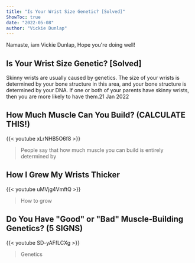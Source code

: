 ```yaml
---
title: "Is Your Wrist Size Genetic? [Solved]"
ShowToc: true 
date: "2022-05-08"
author: "Vickie Dunlap" 
---
```


Namaste, iam Vickie Dunlap, Hope you're doing well!
## Is Your Wrist Size Genetic? [Solved]
 Skinny wrists are usually caused by genetics. The size of your wrists is determined by your bone structure in this area, and your bone structure is determined by your DNA. If one or both of your parents have skinny wrists, then you are more likely to have them.21 Jan 2022

## How Much Muscle Can You Build? (CALCULATE THIS!)
{{< youtube xLrNHB5O6f8 >}}
>People say that how much muscle you can build is entirely determined by 

## How I Grew My Wrists Thicker
{{< youtube uMVjg4VmftQ >}}
>How to grow 

## Do You Have "Good" or "Bad" Muscle-Building Genetics? (5 SIGNS)
{{< youtube SD-yAFfLCXg >}}
>Genetics

